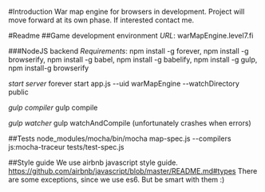 #Introduction
War map engine for browsers in development. Project will move forward at its own phase. If interested contact me.

#Readme
##Game development environment
*URL*: warMapEngine.level7.fi

###NodeJS backend
*Requirements*: npm install -g forever, npm install -g browserify, npm install -g babel, npm install -g babelify, npm install -g gulp, npm install-g browserify

*start server* forever start app.js --uid warMapEngine --watchDirectory public

*gulp compiler* gulp compile

*gulp watcher* gulp watchAndCompile (unfortunately crashes when errors)

##Tests
node_modules/mocha/bin/mocha map-spec.js --compilers js:mocha-traceur tests/test-spec.js

##Style guide
We use airbnb javascript style guide.
https://github.com/airbnb/javascript/blob/master/README.md#types
There are some exceptions, since we use es6. But be smart with them :)
